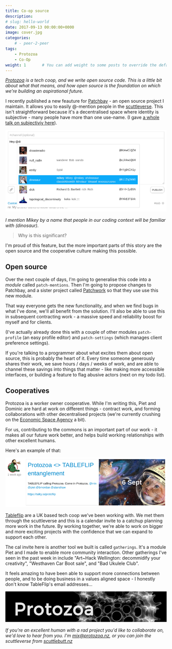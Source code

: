 ```yaml
---
title: Co-op source
description: 
# slug: hello-world
date: 2017-09-13 00:00:00+0000
image: cover.jpg
categories:
    # - peer-2-peer
tags:
    - Protozoa
    - Co-Op
weight: 1       # You can add weight to some posts to override the default sorting (date descending)
---
```


_[Protozoa](https://www.protozoa.nz) is a tech coop, and we write open source code.
This is a little bit about what that means, and how open source is the foundation on which we're building an aspirational future._

I recently published a new feauture for [Patchbay](https://github.com/ssbc/patchbay) - an open source project I maintain.
It allows you to easily @-mention people in the [scuttleverse](https://www.scuttlebutt.nz).
This isn't straightforward because it's a decentralised space where identity is subjective - many people have more than one use-name. (I gave [a whole talk on subjectiviy here](https://www.youtube.com/watch?v=P5K18XssVBg)).

![](at_mention.png)

_I mention Mikey by a name that people in our coding context will be familiar with (dinosaur)._

> Why is this significant?

I'm proud of this feature, but the more important parts of this story are the open source and the cooperative culture making this possible.


## Open source

Over the next couple of days, I'm going to generalise this code into a _module_ called `patch-mentions`.
Then I'm going to propose changes to Patchbay, and a sister project called [Patchwork](https://github.com/ssbc/patchwork) so that they use use this new module.

That way everyone gets the new functionality, and when we find bugs in what I've done, we'll all benefit from the solution.
I'll also be able to use this in subsequent contracting work - a massive speed and reliability boost for myself and for clients.

(I've actually already done this with a couple of other modules `patch-profile` (an easy profile editor) and `patch-settings` (which manages client preference settings).

If you're talking to a programmer about what excites them about open source, this is probably the heart of it.
Every time someone generously shares their work, we save hours / days / weeks of work, and are able to channel these savings into things that matter - like making more accessible interfaces, or building a feature to flag abusive actors (next on my todo list).


## Cooperatives

Protozoa is a worker owner cooperative.
While I'm writing this, Piet and Dominic are hard at work on different things - contract work, and forming collaborations with other decentralised projects (we're currently crushing on the [Economic Space Agency](https://economicspace.agency/) a bit).

For us, contributing to the commons is an important part of our work - it makes all our future work better, and helps build working relationships with other excellent humans.

Here's an example of that: 

![protoflip](protoflip.png)

[Tableflip](https://tableflip.io/) are a UK based tech coop we've been working with.
We met them through the scuttleverse and this is a calendar invite to a catchup planning more work in the future.
By working together, we're able to work on bigger and more exciting projects with the confidence that we can expand to support each other.

The cal invite here is another tool we built is called `gatherings`.
It's a module Piet and I made to enable more community interaction.
Other gatherings I've seen in the past week in include "Art~Hack Wellington: decommidify your creativity", "Westhaven Car Boot sale", and "Bad Ukulele Club".

It feels amazing to have been able to support more connections between people, and to be doing business in a values aligned space - I honestly don't know TableFlip's email addresses...

![](protozoa_logo.png)

_If you're an excellent human with a rad project you'd like to collaborate on, we'd love to hear from you. I'm mix@protozoa.nz, or you can join the scuttleverse from [scuttlebutt.nz](https://www.scuttlebutt.nz)_ 


